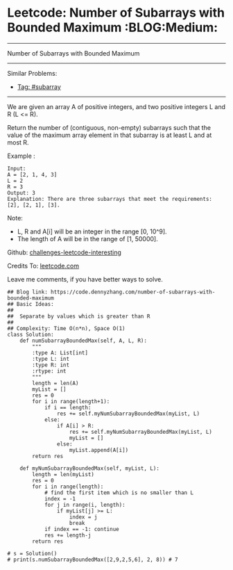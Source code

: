 # Leetcode: Number of Subarrays with Bounded Maximum     :BLOG:Medium:


---

Number of Subarrays with Bounded Maximum  

---

Similar Problems:  
-   [Tag: #subarray](https://code.dennyzhang.com/tag/subarray)

---

We are given an array A of positive integers, and two positive integers L and R (L <= R).  

Return the number of (contiguous, non-empty) subarrays such that the value of the maximum array element in that subarray is at least L and at most R.  

Example :  

    Input: 
    A = [2, 1, 4, 3]
    L = 2
    R = 3
    Output: 3
    Explanation: There are three subarrays that meet the requirements: [2], [2, 1], [3].

Note:  

-   L, R  and A[i] will be an integer in the range [0, 10^9].
-   The length of A will be in the range of [1, 50000].

Github: [challenges-leetcode-interesting](https://github.com/DennyZhang/challenges-leetcode-interesting/tree/master/number-of-subarrays-with-bounded-maximum)  

Credits To: [leetcode.com](https://leetcode.com/problems/number-of-subarrays-with-bounded-maximum/description/)  

Leave me comments, if you have better ways to solve.  

    ## Blog link: https://code.dennyzhang.com/number-of-subarrays-with-bounded-maximum
    ## Basic Ideas:
    ##
    ##  Separate by values which is greater than R
    ##
    ## Complexity: Time O(n*n), Space O(1)
    class Solution:
        def numSubarrayBoundedMax(self, A, L, R):
            """
            :type A: List[int]
            :type L: int
            :type R: int
            :rtype: int
            """
            length = len(A)
            myList = []
            res = 0
            for i in range(length+1):
                if i == length:
                    res += self.myNumSubarrayBoundedMax(myList, L)
                else:
                    if A[i] > R:
                        res += self.myNumSubarrayBoundedMax(myList, L)
                        myList = []
                    else:
                        myList.append(A[i])
            return res
    
        def myNumSubarrayBoundedMax(self, myList, L):
            length = len(myList)
            res = 0
            for i in range(length):
                # find the first item which is no smaller than L
                index = -1
                for j in range(i, length):
                    if myList[j] >= L:
                        index = j
                        break
                if index == -1: continue
                res += length-j
            return res
    
    # s = Solution()
    # print(s.numSubarrayBoundedMax([2,9,2,5,6], 2, 8)) # 7